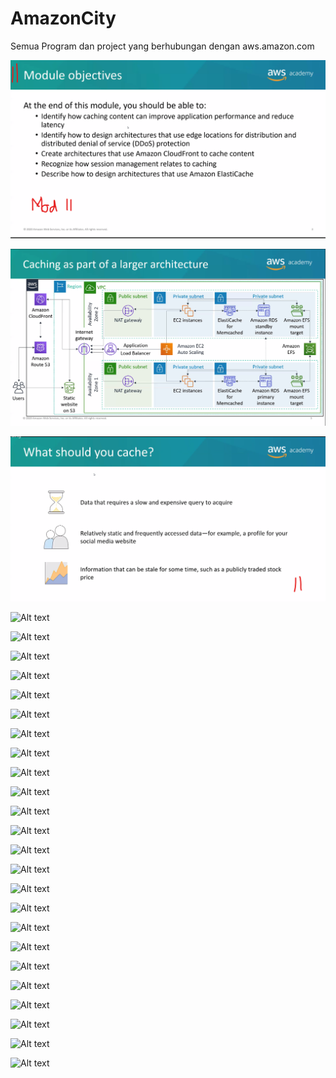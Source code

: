 # AmazonCity
Semua Program dan project yang berhubungan dengan aws.amazon.com 

![Alt text](https://raw.githubusercontent.com/islamicity24/AmazonCity/main/Module%2011/Screenshot%202023-03-20%20201752.png "Optional Title")

![Alt text](https://github.com/islamicity24/AmazonCity/blob/main/Module%2011/Screenshot%202023-03-20%20201847.png)

![Alt text](https://github.com/islamicity24/AmazonCity/blob/main/Module%2011/Screenshot%202023-03-20%20202301.png)

![Alt text]()

![Alt text]()

![Alt text]()

![Alt text]()

![Alt text]()

![Alt text]()

![Alt text]()

![Alt text]()

![Alt text]()

![Alt text]()

![Alt text]()

![Alt text]()

![Alt text]()

![Alt text]()

![Alt text]()

![Alt text]()


![Alt text]()

![Alt text]()

![Alt text]()

![Alt text]()

![Alt text]()

![Alt text]()

![Alt text]()

![Alt text]()
